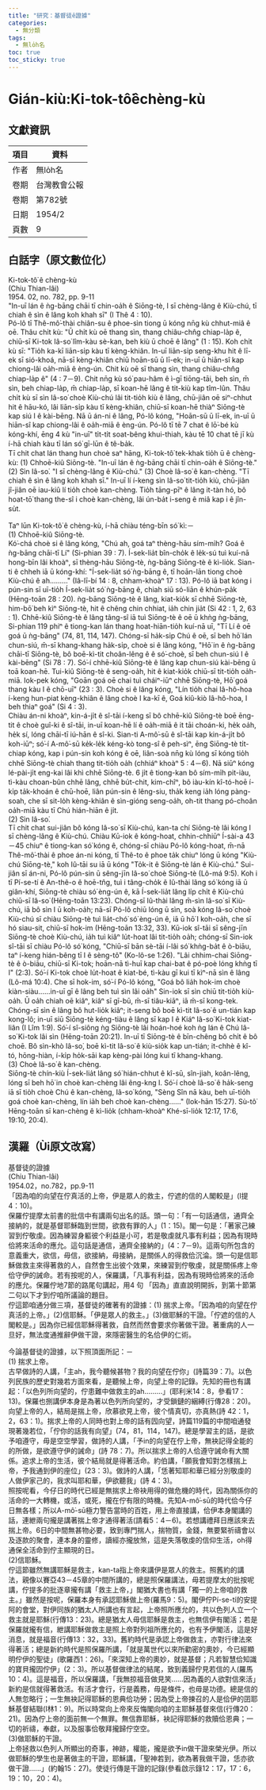 ```yaml
---
title: "研究：基督徒ê證據"
categories:
  - 無分類
tags:
  - 無lo̍h名
toc: true
toc_sticky: true
---
```


# Gián-kiù:Ki-tok-tô͘êchèng-kù

## 文獻資訊

| 項目 | 資料 |
|---|---|
| 作者 | 無lo̍h名 |
| 卷期 | 台灣教會公報 |
| 卷期 | 第782號 |
| 日期 | 1954/2 |
| 頁數 | 9 |

## 白話字（原文數位化）

Ki-tok-tô͘ ê chèng-kù<br />(Chiu Thian-lâi)<br />1954. 02, no. 782, pp. 9-11<br />"In-uī lán ê ǹg-bāng chāi tī chin-oa̍h ê Siōng-tè, I sī chèng-lâng ê Kiù-chú, tī chiah ê sìn ê lâng koh khah sī" (I Thê 4 : 10).<br />Pó-lô tī Thê-mô͘-thài chiân-su ê phoe-sìn tiong ū kóng nn̄g kù chhut-miâ ê oē. Thâu chi̍t kù: "Ū chi̍t kù oē thang sìn, thang chiâu-chn̂g chiap-la̍p ê, chiū-sī Ki-tok Iâ-so͘ lîm-kàu sè-kan, beh kiù ū choē ê lâng" (1 : 15). Koh chi̍t kù sī: "Tio̍h ka-kī liān-si̍p kàu tī kèng-khiân. In-uī liān-si̍p seng-khu hit ê lī-ek sī sió-khoá, nā-sī kèng-khiân chiū hoān-sū ū lī-ek; in-uī ū hiān-sî kap chiong-lâi oa̍h-miā ê èng-ún. Chit kù oē sī thang sìn, thang chiâu-chn̂g chiap-la̍p ê" (4 : 7－9). Chit nn̄g kù só͘ pau-hâm ê ì-gī tiōng-tāi, beh sìn, m̄ sìn, beh chiap-la̍p, m̄ chiap-la̍p, sī koan-hē lâng ê tit-kiù kap tîm-lûn. Thâu chi̍t kù sī sìn Iâ-so͘ choè Kiù-chú lâi tit-tio̍h kiù ê lâng, chū-jiân oē siⁿ-chhut hit ê hāu-kó, lâi liān-si̍p kàu tī kèng-khiân, chiū-sī koan-hē thiàⁿ Siōng-tè kap siú I ê kài-bēng. Nā ū án-ni ê lâng, Pó-lô kóng, "Hoān-sū ū lī-ek, in-uī ū hiān-sî kap chiong-lâi ê oa̍h-miā ê èng-ún. Pó-lô tī tē 7 chat ê lō͘-bé kù kóng-khí, ēng 4 kù "in-uī" ti̍t-ti̍t soat-bêng khui-thiah, kàu tē 10 chat tē jī kù í-hā chiah kàu tī lán só͘ gī-lūn ê tê-ba̍k.<br />Tī chit chat lán thang hun choè saⁿ hāng, Ki-tok-tô͘ tek-khak tio̍h ū ê chèng-kù: (1) Chhoē-kiû Siōng-tè. "In-uī lán ê ǹg-bāng chāi tī chin-oa̍h ê Siōng-tè." (2) Sìn Iâ-so͘. "I sī chèng-lâng ê Kiù-chú." (3) Choè Iâ-so͘ ê kan-chèng. "Tī chiah ê sìn ê lâng koh khah sī." In-uī lí í-keng sìn Iâ-so͘ tit-tio̍h kiù, chū-jiân jî-jiân oē iau-kiû lí tio̍h choè kan-chèng. Tio̍h tāng-pīⁿ ê lâng it-tàn hó, bô hoat-tō͘ thang the-sî i choè kan-chèng, lâi ún-ba̍t i-seng ê miâ kap i ê jîn-su̍t.<p>Taⁿ lūn Ki-tok-tô͘ ê chèng-kù, í-hā chiàu téng-bīn só͘ kì:－<br />(1) Chhoē-kiû Siōng-tè.<br />Kó͘-chá choè si ê lâng kóng, "Chú ah, goá taⁿ thèng-hāu sím-mi̍h? Goá ê ǹg-bāng chāi-tī Lí" (Si-phian 39 : 7). Í-sek-lia̍t bîn-cho̍k ê le̍k-sú tuì kuí-nā hong-bīn lâi khoàⁿ, sī thèng-hāu Siōng-tè, ǹg-bāng Siōng-tè ê kì-lio̍k. Sian-ti ê chheh iā ū kóng-khí: "Í-sek-lia̍t só͘ ǹg-bāng ê, tī hoān-lān tiong choè Kiù-chú ê ah........." (Iâ-lī-bí 14 : 8, chham-khoàⁿ 17 : 13). Pó-lô iā bat kóng i pún-sin sī uī-tio̍h Í-sek-lia̍t só͘ ǹg-bāng ê, chiah siū só-liān ê khún-pa̍k (Hēng-toān 28 : 20). ǹg-bāng Siōng-tè ê lâng, kiat-kio̍k sī chhē Siōng-tè, him-bō͘ beh kìⁿ Siōng-tè, hit ê chêng chin chhiat, ia̍h chin jia̍t (Si 42 : 1, 2, 63 : 1). Chhē-kiû Siōng-tè ê lâng tâng-sî iā tuì Siōng-tè ê oē ū khǹg ǹg-bāng, Si-phian 119 phiⁿ ê tiong-kan lán thang hoat-hiān-tio̍h kuí-nā uī, "Tī Lí ê oē goá ū ǹg-bāng" (74, 81, 114, 147). Chóng-sī ha̍k-si̍p Chú ê oē, sī beh hō͘ lán chun-siú, m̄-sī khang-khang ha̍k-si̍p, choè si ê lâng kóng, "Hō͘ in ê ǹg-bāng chāi-tī Siōng-tè, bô boē-kì-tit choân-lêng ê ê só͘-choè, sī beh chun-siú I ê kài-bēng" (Si 78 : 7). Só͘-í chhē-kiû Siōng-tè ê lâng kap chun-siú kài-bēng ū toā koan-hē. Tui-kiû Siōng-tè ê seng-oa̍h, hit ê kiat-kio̍k chiū-sī tit-tio̍h oa̍h-miā. Iok-pek kóng, "Goān goá oē chai tuì cháiⁿ-iūⁿ chhē Siōng-tè, Hō͘ goá thang kàu I ê chō-uī" (23 : 3). Choè si ê lâng kóng, "Lín tio̍h chai Iâ-hô-hoa í-keng hun-piat kèng-khiân ê lâng choè I ka-kī ê, Goá kiû-kiò Iâ-hô-hoa, I beh thiaⁿ goá" (Si 4 : 3).<br /> Chiàu án-ni khoàⁿ, kin-á-ji̍t ê sî-tāi í-keng sī bô chhē-kiû Siōng-tè boē ēng-tit ê choè guî-ki ê sî-tāi, in-uī koan-hē lí ê oa̍h-miā ê it tāi choán-ki, he̍k oa̍h, he̍k sí, lóng chāi-tī iú-hān ê sî-ki. Sian-ti A-mô͘-sū ê sî-tāi kap kin-á-ji̍t bô koh-iūⁿ; só͘-í A-mô͘-sū ke̍k-le̍k kéng-kò tong-sî ê peh-sìⁿ, ēng Siōng-tè ti̍t-chiap kóng, kap i pún-sin koh kóng ê oē, liân-soà nn̄g kù lóng sī kóng tio̍h chhē Siōng-tè chiah thang tit-tio̍h oa̍h (chhiáⁿ khoàⁿ 5 : 4－6). Nā siūⁿ kóng lé-pài-ji̍t eng-kai lâi khì chhē Siōng-tè. 6 ji̍t ê tiong-kan bô sím-mi̍h pit-iàu, tì-kàu choan-bûn chhē lâng, chhē bu̍t-chit, kim-chîⁿ, bô iàu-kín kî-tó-hoē í-ki̍p ta̍k-khoán ê chū-hoē, liân pún-sin ê lêng-siu, tha̍k keng ia̍h lóng pàng-soah, che sī sit-lo̍h kèng-khiân ê sìn-gióng seng-oa̍h, oh-tit thang pó-choân oa̍h-miā kàu tī Chú hián-hiān ê ji̍t.<br />(2) Sìn Iâ-so͘.<br />Tī chit chat sui-jiân bô kóng Iâ-so͘ sī Kiù-chú, kan-ta chí Siōng-tè lâi kóng I sī chèng-lâng ê Kiù-chú. Chiàu Kū-iok ê kóng-hoat, chhin-chhiūⁿ Í-sài-a 43－45 chiuⁿ ê tiong-kan só͘ kóng ê, chóng-sī chiàu Pó-lô kóng-hoat, m̄-nā Thê-mô͘-thài ê phoe án-ni kóng, tī Thê-to ê phoe ta̍k chiuⁿ lóng ū kóng "Kiù-chú Siōng-tè," koh Iû-tāi su iā ū kóng "To̍k-it ê Siōng-tè lán ê Kiù-chú." Sui-jiân sī án-ni, Pó-lô pún-sin ū sêng-jīn Iâ-so͘ choè Siōng-tè (Lô-má 9:5). Koh i tī Pí-se-tí ê An-thê-o ê hoē-tn̂g, tuì i tâng-cho̍k ê Iû-thài lâng só͘ kóng iā ū giân-khí, Siōng-tè chiàu só͘ èng-ún ê, kā Í-sek-lia̍t lâng li̍p chi̍t ê Kiù-chú chiū-sī Iâ-so͘ (Hēng-toān 13:23). Chóng-sī Iû-thài lâng m̄-sìn Iâ-so͘ sī Kiù-chú, iā bô sìn I ū koh-oa̍h; nā-sī Pó-lô chiū lóng ū sìn, soà kóng Iâ-so͘ choè Kiù-chú sī chiàu Siōng-tè tuì lia̍t-chó͘ só͘ èng-ún ê, iā ū hō͘ I koh-oa̍h, che sī hó siau-sit, chiū-sī hok-im (Hēng-toān 13:32, 33). Kū-iok sî-tāi sī sêng-jīn Siōng-tè choè Kiù-chú, ia̍h tuì kiâⁿ lu̍t-hoat lâi tit-tio̍h oa̍h; chóng-sī Sin-iok sî-tāi sī chiàu Pó-lô só͘ kóng, "Chiū-sī bān sè-tāi í-lâi só͘ khǹg-ba̍t ê ò-biāu, taⁿ í-keng hián-bêng tī I ê sèng-tô͘" (Ko-lô-se 1:26). "Lâi chhim-chai Siōng-tè ê ò-biāu, chiū-sī Ki-tok; hoān-nā tì-huī kap chai-bat ê pó-poè lóng khǹg tī I" (2:3). Só͘-í Ki-tok choè lu̍t-hoat ê kiat-bé, tì-kàu gī kui tī kìⁿ-nā sìn ê lâng (Lô-má 10:4). Che sī hok-im, só͘-í Pó-lô kóng, "Goá bô lia̍h hok-im choè kiàn-siàu......in-uī gī ê lâng beh tuì sìn lâi oa̍h" Sin-iok sī sìn chiū tit-tio̍h kiù-oa̍h. Ū oa̍h chiah oē kiâⁿ, kiâⁿ sī gī-bū, m̄-sī tiâu-kiāⁿ, iā m̄-sī kong-tek. Chóng-sī sìn ê lâng bô hut-lio̍k kiâⁿ; it-seng bô boē kì-tit Iâ-so͘ ê un-tián kap kong-lô; in-uī siū Siōng-tè kéng-tiàu ê lâng sī kap I ê Kiáⁿ Iâ-so͘ Ki-tok kiat-liân (I Lîm 1:9). Só͘-í sî-siông ǹg Siōng-tè lâi hoán-hoé koh ǹg lán ê Chú Iâ-so͘ Ki-tok lâi sìn (Hēng-toān 20:21). In-uī tī Siōng-tè ê bīn-chêng bô chi̍t ê bô choē. Bô sìn-khò Iâ-so͘, boē kì-tit Iâ-so͘ ê kiù-sio̍k kap un-tián; it-chhè ê kî-tó, hōng-hiàn, í-ki̍p ho̍k-sāi kap kèng-pài lóng kui tī khang-khang.<br /> (3) Choè Iâ-so͘ ê kan-chèng.<br /> Siōng-tè chín-kiù Í-sek-lia̍t lâng só͘ hián-chhut ê kî-sū, sîn-jiah, koân-lêng, lóng sī beh hō͘ in choè kan-chèng lâi êng-kng I. Só͘-í choè Iâ-so͘ ê ha̍k-seng iā sī tio̍h choè Chú ê kan-chèng, Iâ-so͘ kóng, "Sèng Sîn nā kàu, beh uī-tio̍h goá choè kan-chèng, lín ia̍h beh choè kan-chèng......" (Iok-hān 15:27). Sù-tô͘ Hēng-toān sī kan-chèng ê kì-lio̍k (chham-khoàⁿ Khé-sī-lio̍k 12:17, 17:6, 19:10, 20:4).<br /></p>

## 漢羅（Ùi原文改寫）

基督徒的證據<br />(Chiu Thian-lâi)<br />1954.02，no.782，pp.9-11<br />「因為咱的向望在佇真活的上帝，伊是眾人的救主，佇遮的信的人閣較是」(I提4：10)。<br />保羅佇提摩太前書的批信中有講兩句出名的話。頭一句：「有一句話通信，通齊全接納的，就是基督耶穌臨到世間，欲救有罪的人」(1：15)。閣一句是：「著家己練習到佇敬虔。因為練習身軀彼个利益是小可，若是敬虔就凡事有利益；因為有現時佮將來活命的應允。這句話是通信，通齊全接納的」(4：7－9)。這兩句所包含的意義重大，欲信，毋信，欲接納，毋接納，是關係人的得救佮沉淪。頭一句是信耶穌做救主來得著救的人，自然會生出彼个效果，來練習到佇敬虔，就是關係疼上帝佮守伊的誡命。若有按呢的人，保羅講，「凡事有利益，因為有現時佮將來的活命的應允。保羅佇地7節的路尾句講起，用4 句 「因為」直直說明開拆，到第十節第二句以下才到佇咱所議論的題目。<br />佇這節咱通分做三項，基督徒的確著有的證據：(1) 揣求上帝。「因為咱的向望在佇真活的上帝。」(2)信耶穌。「伊是眾人的救主。」(3)做耶穌的干證。「佇遮的信的人閣較是。」因為你已經信耶穌得著救，自然而然會要求你著做干證。著重病的人一旦好，無法度通推辭伊做干證，來隱密醫生的名佮伊的仁術。<p>今論基督徒的證據，以下照頂面所記：－<br />(1) 揣求上帝。<br />古早做詩的人講，「主ah，我今聽候甚物？我的向望在佇你」(詩篇39：7)。以色列民族的歷史對幾若方面來看，是聽候上帝，向望上帝的記錄。先知的冊也有講起：「以色列所向望的，佇患難中做救主的ah.........」(耶利米14：8，參看17：13)。保羅也捌講伊本身是為著以色列所向望的，才受鎖鏈的綑縛(行傳28：20)。向望上帝的人，結局是揣上帝，欣慕欲見上帝，彼个情真切，亦真熱(詩 42：1，2，63：1)。揣求上帝的人同時也對上帝的話有囥向望，詩篇119篇的中間咱通發現著幾若位，「佇你的話我有向望」(74，81，114，147)。總是學習主的話，是欲予咱遵守，毋是空空學習，做詩的人講，「予in的向望在佇上帝，無袂記得全能的的所做，是欲遵守伊的誡命」(詩 78：7)。所以揣求上帝的人佮遵守誡命有大關係。追求上帝的生活，彼个結局就是得著活命。約伯講，「願我會知對怎樣揣上帝，予我通到伊的座位」(23：3)。做詩的人講，「恁著知耶和華已經分別敬虔的人做伊家己的，我求叫耶和華，伊欲聽我」(詩 4：3)。<br />照按呢看，今仔日的時代已經是無揣求上帝袂用得的做危機的時代，因為關係你的活命的一大轉機，或活，或死，攏在佇有限的時機。先知A-mô͘-sū的時代佮今仔日無各樣；所以A-mô͘-sū極力警告當時的百姓，用上帝直接講，佮伊本身閣講的話，連紲兩句攏是講著揣上帝才通得著活(請看5：4－6)。若想講禮拜日應該來去揣上帝。6日的中間無甚物必要，致到專門揣人，揣物質，金錢，無要緊祈禱會以及逐款的聚會，連本身的靈修，讀經亦攏放煞，這是失落敬虔的信仰生活，oh得通保全活命到佇主顯現的日。<br />(2)信耶穌。<br />佇這節雖然無講耶穌是救主，kan-ta指上帝來講伊是眾人的救主。照舊約的講法，親像以賽亞43－45章的中間所講的，總是照保羅講法，毋若提摩太的批按呢講，佇提多的批逐章攏有講「救主上帝，」閣猶大書也有講「獨一的上帝咱的救主。」雖然是按呢，保羅本身有承認耶穌做上帝(羅馬9：5)。閣伊佇Pí-se-tí的安提阿的會堂，對伊同族的猶太人所講也有言起，上帝照所應允的，共以色列人立一个救主就是耶穌(行傳13：23)。總是猶太人毋信耶穌是救主，也無信伊有閣活；若是保羅就攏有信，紲講耶穌做救主是照上帝對列祖所應允的，也有予伊閣活，這是好消息，就是福音(行傳13：32，33)。舊約時代是承認上帝做救主，亦對行律法來得著活；總是新約時代是照保羅所講，「就是萬世代以來所勸密的奧妙，今已經顯明佇伊的聖徒」(歌羅西1：26)。「來深知上帝的奧妙，就是基督；凡若智慧佮知識的寶貝攏囥佇伊」(2：3)。所以基督做律法的結尾，致到義歸佇見若信的人(羅馬10：4)。這是福音，所以保羅講，「我無掠福音做見笑......因為義的人欲對信來活」新約是信就得著救活。有活才會行，行是義務，毋是條件，也毋是功德。總是信的人無忽略行；一生無袂記得耶穌的恩典佮功勞；因為受上帝揀召的人是佮伊的囝耶穌基督結聯(I林1：9)。所以時常向上帝來反悔閣向咱的主耶穌基督來信(行傳20：21)。因為佇上帝的面前無一个無罪。無信靠耶穌，袂記得耶穌的救贖佮恩典；一切的祈禱，奉獻，以及服事佮敬拜攏歸佇空空。<br /> (3)做耶穌的干證。<br />上帝拯救以色列人所顯出的奇事，神跡，權能，攏是欲予in做干證來榮光伊。所以做耶穌的學生也是著做主的干證，耶穌講，「聖神若到，欲為著我做干證，恁亦欲做干證......」(約翰15：27)。使徒行傳是干證的記錄(參看啟示錄12：17，17：6，19：10，20：4)。<br /></p>
